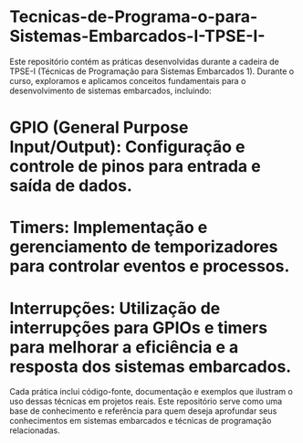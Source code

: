 # Tecnicas-de-Programa-o-para-Sistemas-Embarcados-I-TPSE-I-
Este repositório contém as práticas desenvolvidas durante a cadeira de TPSE-I (Técnicas de Programação para Sistemas Embarcados 1). Durante o curso, exploramos e aplicamos conceitos fundamentais para o desenvolvimento de sistemas embarcados, incluindo:

# GPIO (General Purpose Input/Output): Configuração e controle de pinos para entrada e saída de dados.
# Timers: Implementação e gerenciamento de temporizadores para controlar eventos e processos.
# Interrupções: Utilização de interrupções para GPIOs e timers para melhorar a eficiência e a resposta dos sistemas embarcados.

Cada prática inclui código-fonte, documentação e exemplos que ilustram o uso dessas técnicas em projetos reais. Este repositório serve como uma base de conhecimento e referência para quem deseja aprofundar seus conhecimentos em sistemas embarcados e técnicas de programação relacionadas.
